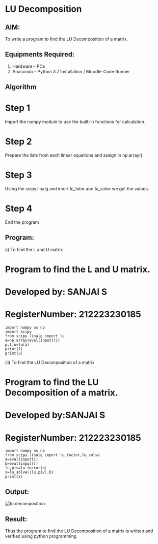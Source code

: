 # LU Decomposition 

## AIM:
To write a program to find the LU Decomposition of a matrix.

## Equipments Required:
1. Hardware – PCs
2. Anaconda – Python 3.7 Installation / Moodle-Code Runner

## Algorithm
# Step 1
Import the numpy module to use the built-in functions for calculation.

# Step 2
Prepare the lists from each linear equations and assign in np.array().

# Step 3
Using the scipy.linalg and imort lu_fator and lu_solve we get the values.

# Step 4
End the program


## Program:
(i) To find the L and U matrix

# Program to find the L and U matrix.
# Developed by: SANJAI S
# RegisterNumber: 212223230185
~~~
import numpy as np
import scipy
from scipy.linalg import lu
a=np.array(eval(input()))
p,l,u=lu(a)
print(l)
print(u)
~~~

(ii) To find the LU Decomposition of a matrix
# Program to find the LU Decomposition of a matrix.
# Developed by:SANJAI S 
# RegisterNumber: 212223230185
```
import numpy as np
from scipy.linalg import lu_factor,lu_solve
a=eval(input())
b=eval(input())
lu,piv=lu_factor(a)
x=lu_solve((lu,piv),b)
print(x)
```

## Output:
![lu decomposition]()


## Result:
Thus the program to find the LU Decomposition of a matrix is written and verified using python programming.

